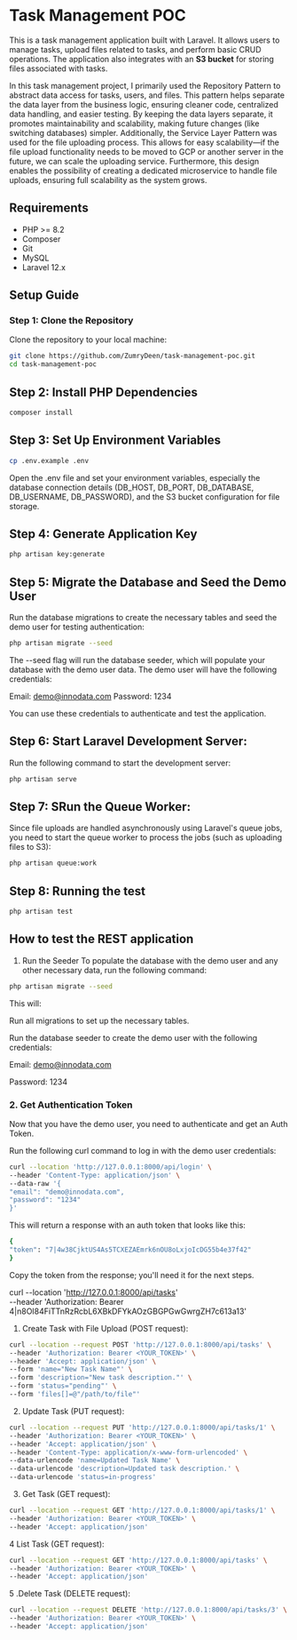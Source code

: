 # Task Management POC

This is a task management application built with Laravel. It allows users to manage tasks, upload files related to tasks, and perform basic CRUD operations. The application also integrates with an **S3 bucket** for storing files associated with tasks.


In this task management project, I primarily used the Repository Pattern to abstract data access for tasks, users, and files. This pattern helps separate the data layer from the business logic, ensuring cleaner code, centralized data handling, and easier testing. By keeping the data layers separate, it promotes maintainability and scalability, making future changes (like switching databases) simpler. Additionally, the Service Layer Pattern was used for the file uploading process. This allows for easy scalability—if the file upload functionality needs to be moved to GCP or another server in the future, we can scale the uploading service. Furthermore, this design enables the possibility of creating a dedicated microservice to handle file uploads, ensuring full scalability as the system grows.



## Requirements

- PHP >= 8.2
- Composer
- Git
- MySQL 
- Laravel 12.x

## Setup Guide

### Step 1: Clone the Repository

Clone the repository to your local machine:

```bash
git clone https://github.com/ZumryDeen/task-management-poc.git
cd task-management-poc
```

## Step 2: Install PHP Dependencies
```bash
composer install
```

## Step 3: Set Up Environment Variables
```bash
cp .env.example .env
```
Open the .env file and set your environment variables, especially the database connection details (DB_HOST, DB_PORT, DB_DATABASE, DB_USERNAME, DB_PASSWORD), and the S3 bucket configuration for file storage.

## Step 4: Generate Application Key
```bash
php artisan key:generate
```

## Step 5: Migrate the Database and Seed the Demo User
Run the database migrations to create the necessary tables and seed the demo user for testing authentication:
```bash
php artisan migrate --seed
```
The --seed flag will run the database seeder, which will populate your database with the demo user data. The demo user will have the following credentials:

Email: demo@innodata.com
Password: 1234

You can use these credentials to authenticate and test the application.

## Step 6: Start Laravel Development Server:
Run the following command to start the development server:

```bash
php artisan serve
```

## Step 7: SRun the Queue Worker:
Since file uploads are handled asynchronously using Laravel's queue jobs, you need to start the queue worker to process the jobs (such as uploading files to S3):

```bash
php artisan queue:work
```
## Step 8: Running the test
```bash
php artisan test  
```


## How to test the REST application

1. Run the Seeder
   To populate the database with the demo user and any other necessary data, run the following command:

```bash
php artisan migrate --seed
```
This will:

Run all migrations to set up the necessary tables.

Run the database seeder to create the demo user with the following credentials:

Email: demo@innodata.com

Password: 1234

### 2. Get Authentication Token
   Now that you have the demo user, you need to authenticate and get an Auth Token.

Run the following curl command to log in with the demo user credentials:

```bash
curl --location 'http://127.0.0.1:8000/api/login' \
--header 'Content-Type: application/json' \
--data-raw '{
"email": "demo@innodata.com",
"password": "1234"
}'
```
This will return a response with an auth token that looks like this:

```bash
{
"token": "7|4w38CjktUS4As5TCXEZAEmrk6nOU8oLxjoIcDG55b4e37f42"
}
```
Copy the token from the response; you'll need it for the next steps.

curl --location 'http://127.0.0.1:8000/api/tasks' \
--header 'Authorization: Bearer 4|n8OI84FiTTnRzRcbL6XBkDFYkAOzGBGPGwGwrgZH7c613a13'


1. Create Task with File Upload (POST request):

```bash
curl --location --request POST 'http://127.0.0.1:8000/api/tasks' \
--header 'Authorization: Bearer <YOUR_TOKEN>' \
--header 'Accept: application/json' \
--form 'name="New Task Name"' \
--form 'description="New task description."' \
--form 'status="pending"' \
--form 'files[]=@"/path/to/file"'
```


2. Update Task (PUT request):

```bash
curl --location --request PUT 'http://127.0.0.1:8000/api/tasks/1' \
--header 'Authorization: Bearer <YOUR_TOKEN>' \
--header 'Accept: application/json' \
--header 'Content-Type: application/x-www-form-urlencoded' \
--data-urlencode 'name=Updated Task Name' \
--data-urlencode 'description=Updated task description.' \
--data-urlencode 'status=in-progress'
```
3. Get Task (GET request):

```bash
curl --location --request GET 'http://127.0.0.1:8000/api/tasks/1' \
--header 'Authorization: Bearer <YOUR_TOKEN>' \
--header 'Accept: application/json'
```
4 List Task (GET request):
```bash
curl --location --request GET 'http://127.0.0.1:8000/api/tasks' \
--header 'Authorization: Bearer <YOUR_TOKEN>' \
--header 'Accept: application/json'
```

5 .Delete Task (DELETE request):

```bash
curl --location --request DELETE 'http://127.0.0.1:8000/api/tasks/3' \
--header 'Authorization: Bearer <YOUR_TOKEN>' \
--header 'Accept: application/json'
```



